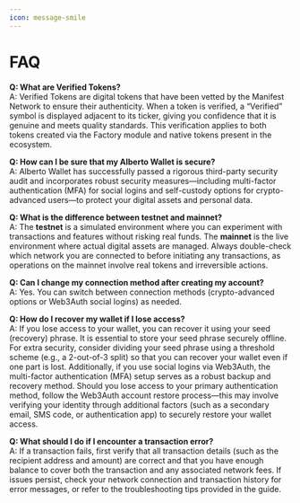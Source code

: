 ```yaml
---
icon: message-smile
---
```


# FAQ

**Q: What are Verified Tokens?**\
A: Verified Tokens are digital tokens that have been vetted by the Manifest Network to ensure their authenticity. When a token is verified, a “Verified” symbol is displayed adjacent to its ticker, giving you confidence that it is genuine and meets quality standards. This verification applies to both tokens created via the Factory module and native tokens present in the ecosystem.

**Q: How can I be sure that my Alberto Wallet is secure?**\
A: Alberto Wallet has successfully passed a rigorous third-party security audit and incorporates robust security measures—including multi-factor authentication (MFA) for social logins and self-custody options for crypto-advanced users—to protect your digital assets and personal data.

**Q: What is the difference between testnet and mainnet?**\
A: The **testnet** is a simulated environment where you can experiment with transactions and features without risking real funds. The **mainnet** is the live environment where actual digital assets are managed. Always double-check which network you are connected to before initiating any transactions, as operations on the mainnet involve real tokens and irreversible actions.

**Q: Can I change my connection method after creating my account?**\
A: Yes. You can switch between connection methods (crypto-advanced options or Web3Auth social logins) as needed.

**Q: How do I recover my wallet if I lose access?**\
A: If you lose access to your wallet, you can recover it using your seed (recovery) phrase. It is essential to store your seed phrase securely offline. For extra security, consider dividing your seed phrase using a threshold scheme (e.g., a 2-out-of-3 split) so that you can recover your wallet even if one part is lost. Additionally, if you use social logins via Web3Auth, the multi-factor authentication (MFA) setup serves as a robust backup and recovery method. Should you lose access to your primary authentication method, follow the Web3Auth account restore process—this may involve verifying your identity through additional factors (such as a secondary email, SMS code, or authentication app) to securely restore your wallet access.

**Q: What should I do if I encounter a transaction error?**\
A: If a transaction fails, first verify that all transaction details (such as the recipient address and amount) are correct and that you have enough balance to cover both the transaction and any associated network fees. If issues persist, check your network connection and transaction history for error messages, or refer to the troubleshooting tips provided in the guide.
